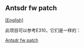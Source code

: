 ## Antsdr fw patch 

[[English]](../../../../device_and_usage_manual/ANTSDR_E_Series_Module/ANTSDR_E316_Reference_Manual/Antsdr-fw-patch.html)

此项目可以参考E310，它们是一样的：

[Antsdr fw patch](../ANTSDR_E310_Reference_Manual/Antsdr-fw-patch_cn.md)